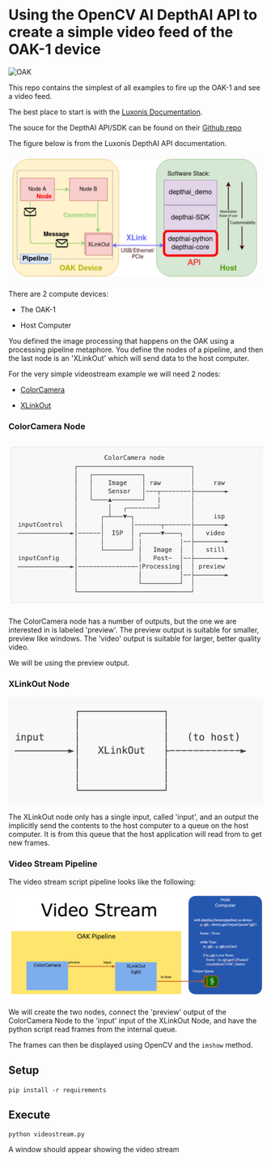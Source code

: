 # Using the OpenCV AI DepthAI API to create a simple video feed of the OAK-1 device

![OAK](./media/OAK-1_1600x.jpg)

This repo contains the simplest of all examples to fire up the OAK-1 and see a video feed.

The best place to start is with the [Luxonis Documentation](https://docs.luxonis.com/projects/api/en/latest/).

The souce for the DepthAI API/SDK can be found on their [Github repo](https://github.com/luxonis/depthai)

The figure below is from the Luxonis DepthAI API documentation.

![OakHostPipeline](./media/oak-arcj.png)

There are 2 compute devices:

* The OAK-1

* Host Computer

You defined the image processing that happens on the OAK using a processing pipeline metaphore.  You define the nodes of a pipeline, and then the last node is an 'XLinkOut' which will send data to the host computer.

For the very simple videostream example we will need 2 nodes:

* [ColorCamera](https://docs.luxonis.com/projects/api/en/latest/components/nodes/color_camera/)

* [XLinkOut](https://docs.luxonis.com/projects/api/en/latest/components/nodes/xlink_out/)

### ColorCamera Node

![CCN](./media/color-camera-node.png)

The ColorCamera node has a number of outputs, but the one we are interested in is labeled 'preview'.  The preview output is suitable for smaller, preview like windows.  The 'video' output is suitable for larger, better quality video.

We will be using the preview output.

### XLinkOut Node

![XLO](./media/xlink-out-node.png)

The XLinkOut node only has a single input, called 'input', and an output the implicitly send the contents to the host computer to a queue on the host computer.  It is from this queue that the host application will read from to get new frames.

### Video Stream Pipeline

The video stream script pipeline looks like the following:

![VSP](./media/video-stream-arch.png)

We will create the two nodes, connect the 'preview' output of the ColorCamera Node to the 'input' input of the XLinkOut Node, and have the python script read frames from the internal queue.

The frames can then be displayed using OpenCV and the `imshow` method.


## Setup

```shell
pip install -r requirements
```

## Execute

```shell
python videostream.py
```

A window should appear showing the video stream


 

